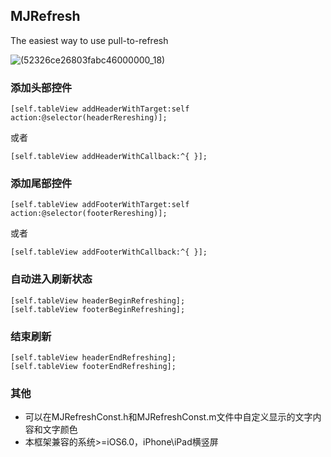 ## MJRefresh
The easiest way to use pull-to-refresh

![(52326ce26803fabc46000000_18)](http://code4app.qiniudn.com/photo/52326ce26803fabc46000000_18.gif)

### 添加头部控件
```objc
[self.tableView addHeaderWithTarget:self action:@selector(headerRereshing)];
```
或者
```objc
[self.tableView addHeaderWithCallback:^{ }];
```
 
### 添加尾部控件
```objc
[self.tableView addFooterWithTarget:self action:@selector(footerRereshing)];
```
或者
```objc
[self.tableView addFooterWithCallback:^{ }];
```

### 自动进入刷新状态
```objc
[self.tableView headerBeginRefreshing];
[self.tableView footerBeginRefreshing];
```
 
### 结束刷新
```objc
[self.tableView headerEndRefreshing];
[self.tableView footerEndRefreshing];
```

### 其他
* 可以在MJRefreshConst.h和MJRefreshConst.m文件中自定义显示的文字内容和文字颜色
* 本框架兼容的系统>=iOS6.0，iPhone\iPad横竖屏
